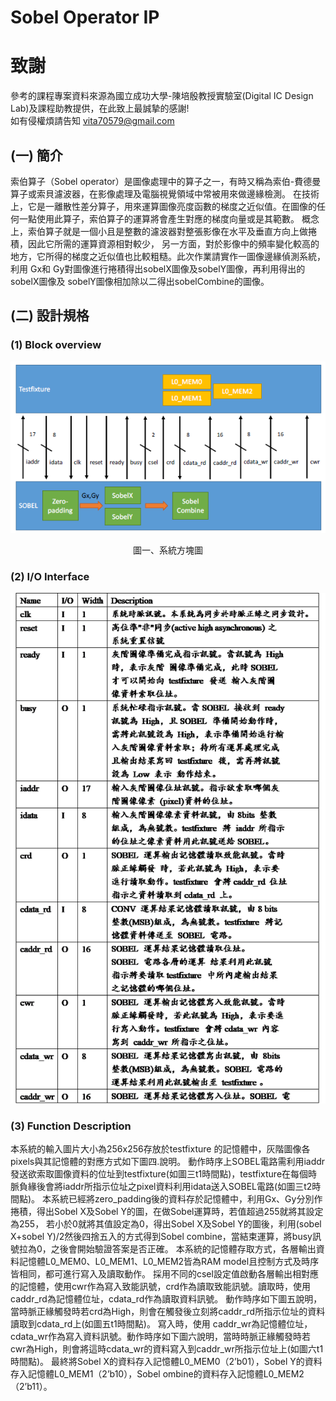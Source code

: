 # Sobel Operator IP
# 致謝
參考的課程專案資料來源為國立成功大學-陳培殷教授實驗室(Digital IC Design Lab)及課程助教提供，在此致上最誠摯的感謝!  
如有侵權煩請告知 vita70579@gmail.com

## (一) 簡介
索伯算子（Sobel operator）是圖像處理中的算子之一，有時又稱為索伯-費德曼算子或索貝濾波器，在影像處理及電腦視覺領域中常被用來做邊緣檢測。
  在技術上，它是一離散性差分算子，用來運算圖像亮度函數的梯度之近似值。在圖像的任何一點使用此算子，索伯算子的運算將會產生對應的梯度向量或是其範數。
  概念上，索伯算子就是一個小且是整數的濾波器對整張影像在水平及垂直方向上做捲積，因此它所需的運算資源相對較少，
  另一方面，對於影像中的頻率變化較高的地方，它所得的梯度之近似值也比較粗糙。此次作業請實作一圖像邊緣偵測系統，
  利用 Gx和 Gy對圖像進行捲積得出sobelX圖像及sobelY圖像，再利用得出的sobelX圖像及 sobelY圖像相加除以二得出sobelCombine的圖像。
  
## (二) 設計規格
### (1) Block overview
![Image](https://github.com/vita70579/VLSI-Implementation/raw/master/Sobel%20operator/Image/block_overview.png)  
<p align="center">圖一、系統方塊圖</p>

### (2) I/O Interface
![Image](https://github.com/vita70579/VLSI-Implementation/raw/master/Sobel%20operator/Image/IO.png)

### (3) Function Description
本系統的輸入圖片大小為256x256存放於testfixture 的記憶體中，灰階圖像各pixels與其記憶體的對應方式如下圖四.說明。
  動作時序上SOBEL電路需利用iaddr發送欲索取圖像資料的位址到testfixture(如圖三t1時間點)，testfixture在每個時脈負緣後會將iaddr所指示位址之pixel資料利用idata送入SOBEL電路(如圖三t2時間點)。
  本系統已經將zero_padding後的資料存於記憶體中，利用Gx、Gy分別作捲積，得出Sobel X及Sobel Y的圖，在做Sobel運算時，若值超過255就將其設定為255，
  若小於0就將其值設定為0，得出Sobel X及Sobel Y的圖後，利用(sobel X+sobel Y)/2然後四捨五入的方式得到Sobel combine，當結束運算，將busy訊號拉為0，之後會開始驗證答案是否正確。
  本系統的記憶體存取方式，各層輸出資料記憶體L0_MEM0、L0_MEM1、L0_MEM2皆為RAM model且控制方式及時序皆相同，都可進行寫入及讀取動作。
  採用不同的csel設定值啟動各層輸出相對應的記憶體，使用cwr作為寫入致能訊號，crd作為讀取致能訊號。讀取時，使用caddr_rd為記憶體位址，cdata_rd作為讀取資料訊號。
  動作時序如下圖五說明，當時脈正緣觸發時若crd為High，則會在觸發後立刻將caddr_rd所指示位址的資料讀取到cdata_rd上(如圖五t1時間點)。
  寫入時，使用 caddr_wr為記憶體位址，cdata_wr作為寫入資料訊號。動作時序如下圖六說明，當時時脈正緣觸發時若cwr為High，則會將這時cdata_wr的資料寫入到caddr_wr所指示位址上(如圖六t1時間點)。
  最終將Sobel X的資料存入記憶體L0_MEM0（2’b01），Sobel Y的資料存入記憶體L0_MEM1（2’b10），Sobel ombine的資料存入記憶體L0_MEM2（2’b11）。
